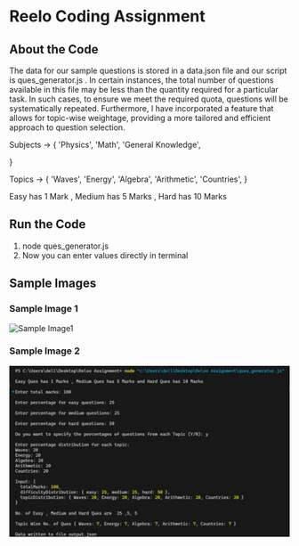 # Reelo Coding Assignment

## About the Code

The data for our sample questions is stored in a data.json file and our script is ques_generator.js . In certain instances, the total number of questions available in this file may be less than the quantity required for a particular task. In such cases, to ensure we meet the required quota, questions will be systematically repeated. Furthermore, I have incorporated a feature that allows for topic-wise weightage, providing a more tailored and efficient approach to question selection.


Subjects  -> {
  'Physics',
  'Math',
  'General Knowledge',
  
}

Topics -> {
  'Waves',
  'Energy',
  'Algebra',
  'Arithmetic',
  'Countries',
}

Easy has 1 Mark , Medium has 5 Marks , Hard has 10 Marks


## Run the Code

1. node ques_generator.js  
2. Now you can enter values directly in terminal 

## Sample Images 


### Sample Image 1
![Sample Image1](https://raw.githubusercontent.com/a7coder/Reelo-Assignment/main/Screenshots/sample_input.jpg)

### Sample Image 2
![Sample Image2](https://raw.githubusercontent.com/a7coder/Reelo-Assignment/main/Screenshots/sample_input2.jpg)
